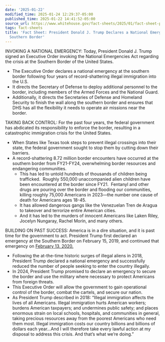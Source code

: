 ```yaml
---
date: '2025-01-22'
modified_time: 2025-01-24 12:29:37-05:00
published_time: 2025-01-22 14:41:52-05:00
source_url: https://www.whitehouse.gov/fact-sheets/2025/01/fact-sheet-president-donald-j-trump-delivers-emergency-price-relief-for-american-families-to-defeat-the-cost-of-living-crisis-2/
tags: fact-sheets
title: 'Fact Sheet: President Donald J. Trump Declares a National Emergency at the
  Southern Border'
---
```

 
INVOKING A NATIONAL EMERGENCY: Today, President Donald J. Trump signed
an Executive Order invoking the National Emergencies Act regarding the
crisis at the Southern Border of the United States.

-   The Executive Order declares a national emergency at the southern
    border following four years of record-shattering illegal immigration
    into the U.S.
-   It directs the Secretary of Defense to deploy additional personnel
    to the border, including members of the Armed Forces and the
    National Guard.
-   Additionally, it directs the Secretaries of Defense and Homeland
    Security to finish the wall along the southern border and ensures
    that DHS has all the flexibility it needs to operate air missions
    near the border.

TAKING BACK CONTROL: For the past four years, the federal government has
abdicated its responsibility to enforce the border, resulting in a
catastrophic immigration crisis for the United States.

-   When States like Texas took steps to prevent illegal crossings into
    their state, the federal government sought to stop them by cutting
    down their barriers.
-   A record-shattering 8.72 million border encounters have occurred at
    the southern border from FY21-FY24, overwhelming border resources
    and endangering communities.
    -   This has led to untold hundreds of thousands of children being
        trafficked.  Roughly 550,000 unaccompanied alien children have
        been encountered at the border since FY21.  Fentanyl and other
        drugs are pouring over the border and flooding our communities,
        killing roughly 75,000 Americans in 2023—the number one cause of
        death for Americans ages 18-45.
    -   It has allowed dangerous gangs like the Venezuelan Tren de
        Aragua to takeover and terrorize entire American cities.
    -   And it has led to the murders of innocent Americans like Laken
        Riley, Jocelyn Nungaray, Rachel Morin, and many others.

BUILDING ON PAST SUCCESS: America is in a dire situation, and it is past
time for the government to act. President Trump first declared an
emergency at the Southern Border on February 15, 2019, and continued
that emergency on <span style="text-decoration: underline">February 13,
2020.</span>

-   Following the at-the-time historic surges of illegal aliens in 2018,
    President Trump declared a national emergency and successfully
    reduced the number of people seeking to enter the country illegally.
-   In 2024, President Trump promised to declare an emergency to secure
    the border and use the military where necessary to protect Americans
    from foreign threats.
-   This Executive Order will allow the government to gain operational
    control of the border, combat the cartels, and secure our nation.
-   As President Trump described in 2018: “Illegal immigration affects
    the lives of all Americans. Illegal immigration hurts American
    workers; burdens American taxpayers; and undermines public safety;
    and places enormous strain on local schools, hospitals, and
    communities in general, taking precious resources away from the
    poorest Americans who need them most. Illegal immigration costs our
    country billions and billions of dollars each year…And I will
    therefore take every lawful action at my disposal to address this
    crisis. And that’s what we’re doing.” 
